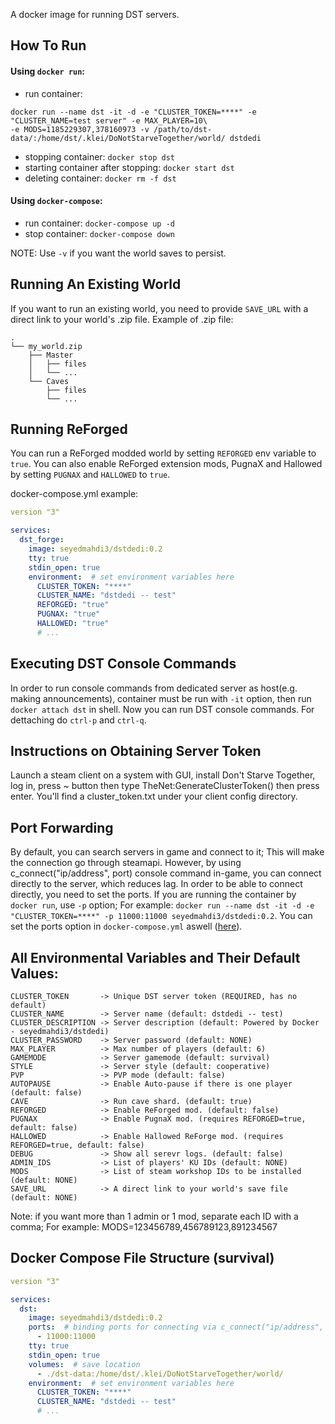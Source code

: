 A docker image for running DST servers.

## How To Run

#### Using `docker run`:
- run container:
```
docker run --name dst -it -d -e "CLUSTER_TOKEN=****" -e "CLUSTER_NAME=test server" -e MAX_PLAYER=10\
-e MODS=1185229307,378160973 -v /path/to/dst-data/:/home/dst/.klei/DoNotStarveTogether/world/ dstdedi
```
- stopping container: ```docker stop dst```
- starting container after stopping: ```docker start dst```
- deleting container: ```docker rm -f dst```

#### Using `docker-compose`:
- run container: ```docker-compose up -d```
- stop container: ```docker-compose down```

NOTE: Use `-v` if you want the world saves to persist.

## Running An Existing World
If you want to run an existing world, you need to provide `SAVE_URL` with a direct link to your world's .zip file. Example of .zip file:
```
.
└── my_world.zip
    ├── Master
    │   ├── files
    │   └── ...
    └── Caves
        ├── files
        └── ...

```

## Running ReForged
You can run a ReForged modded world by setting `REFORGED` env variable to `true`. You can also enable ReForged extension mods, PugnaX and Hallowed by setting `PUGNAX` and `HALLOWED` to `true`.

docker-compose.yml example:
```yml
version "3"

services:
  dst_forge:
    image: seyedmahdi3/dstdedi:0.2
    tty: true
    stdin_open: true
    environment:  # set environment variables here
      CLUSTER_TOKEN: "****"
      CLUSTER_NAME: "dstdedi -- test"
      REFORGED: "true"
      PUGNAX: "true"
      HALLOWED: "true"
      # ...
```


## Executing DST Console Commands
In order to run console commands from dedicated server as host(e.g. making announcements), container must be run with `-it` option, then run `docker attach dst` in shell. Now you can run DST console commands. For dettaching do `ctrl-p` and `ctrl-q`.


## Instructions on Obtaining Server Token
Launch a steam client on a system with GUI, install Don't Starve Together, log in, press ~ button then type TheNet:GenerateClusterToken() then press enter. You'll find a cluster_token.txt under your client config directory.

## Port Forwarding
By default, you can search servers in game and connect to it; This will make the connection go through steamapi. However, by using c_connect("ip/address", port) console command in-game, you can connect directly to the server, which reduces lag. In order to be able to connect directly, you need to set the ports. If you are running the container by `docker run`, use `-p` option; For example: `docker run --name dst -it -d -e "CLUSTER_TOKEN=****" -p 11000:11000 seyedmahdi3/dstdedi:0.2`. You can set the ports option in `docker-compose.yml` aswell ([here](#docker-compose-file-structure-survival)).


## All Environmental Variables and Their Default Values:
```
CLUSTER_TOKEN       -> Unique DST server token (REQUIRED, has no default)
CLUSTER_NAME        -> Server name (default: dstdedi -- test)
CLUSTER_DESCRIPTION -> Server description (default: Powered by Docker - seyedmahdi3/dstdedi)
CLUSTER_PASSWORD    -> Server password (default: NONE)
MAX_PLAYER          -> Max number of players (default: 6)
GAMEMODE            -> Server gamemode (default: survival)
STYLE               -> Server style (default: cooperative)
PVP                 -> PVP mode (default: false)
AUTOPAUSE           -> Enable Auto-pause if there is one player (default: false)
CAVE                -> Run cave shard. (default: true)
REFORGED            -> Enable ReForged mod. (default: false)
PUGNAX              -> Enable PugnaX mod. (requires REFORGED=true, default: false)
HALLOWED            -> Enable Hallowed ReForge mod. (requires REFORGED=true, default: false)
DEBUG               -> Show all serevr logs. (default: false)
ADMIN_IDS           -> List of players' KU IDs (default: NONE)
MODS                -> List of steam workshop IDs to be installed (default: NONE)
SAVE_URL            -> A direct link to your world's save file (default: NONE)
```

Note: if you want more than 1 admin or 1 mod, separate each ID with a comma; For example: MODS=123456789,456789123,891234567

## Docker Compose File Structure (survival)
```yaml
version "3"

services:
  dst:
    image: seyedmahdi3/dstdedi:0.2
    ports:  # binding ports for connecting via c_connect("ip/address", port)
      - 11000:11000
    tty: true
    stdin_open: true
    volumes:  # save location
      - ./dst-data:/home/dst/.klei/DoNotStarveTogether/world/
    environment:  # set environment variables here
      CLUSTER_TOKEN: "****"
      CLUSTER_NAME: "dstdedi -- test"
      # ...
```
